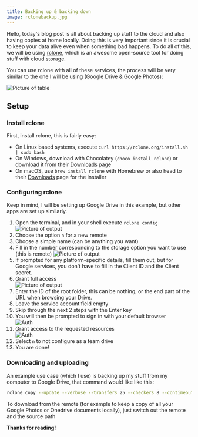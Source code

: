 ```yaml
---
title: Backing up & backing down
image: rclonebackup.jpg
---
```


Hello, today's blog post is all about backing up stuff to the cloud and also having copies at home locally. Doing this is very important since it is crucial to keep your data alive even when something bad happens. To do all of this, we will be using [rclone](https://rclone.org/), which is an awesome open-source tool for doing stuff with cloud storage.

You can use rclone with all of these services, the process will be very similar to the one I will be using (Google Drive & Google Photos):

![Picture of table](https://trnck.dev/0:/img/7e5d5c64-3155-4cbb-9782-2649969908c2.png)

## Setup
### Install rclone
First, install rclone, this is fairly easy:
* On Linux based systems, execute `curl https://rclone.org/install.sh | sudo bash`
* On Windows, download with Chocolatey (`choco install rclone`) or download it from their [Downloads](https://rclone.org/downloads/) page
* On macOS, use `brew install rclone` with Homebrew or also head to their [Downloads](https://rclone.org/downloads/) page for the installer

### Configuring rclone
Keep in mind, I will be setting up Google Drive in this example, but other apps are set up similarly.
1. Open the terminal, and in your shell execute `rclone config` <br>
![Picture of output](https://trnck.dev/0:/img/3ab6781d-566a-4f5e-a618-6958d0cb06c7.png)
2. Choose the option `n` for a new remote 
3. Choose a simple name (can be anything you want) <br>
4. Fill in the number corresponding to the storage option you want to use (this is remote)
![Picture of output](https://trnck.dev/0:/img/26104b81-0495-42e4-a1d7-741440994d8d.png)
5. If prompted for any platform-specific details, fill them out, but for Google services, you don't have to fill in the Client ID and the Client secret.
6. Grant full access <br>
![Picture of output](https://trnck.dev/0:/img/f171e556-b416-4f75-8cb2-02c473f2b432.png)
7. Enter the ID of the root folder, this can be nothing, or the end part of the URL when browsing your Drive.
8. Leave the service account field empty
9. Skip through the next 2 steps with the Enter key
10. You will then be prompted to sign in with your default browser <br>
![Auth](https://trnck.dev/0:/img/a13047c6-6829-4754-8301-7b7b8c04c3a0.png)
11. Grant access to the requested resources <br>
![Auth](https://trnck.dev/0:/img/542ff7b7-10b6-4ed6-aef1-ecdbbd56c7df.png)
12. Select `n` to not configure as a team drive
13.  You are done!

### Downloading and uploading
An example use case (which I use) is backing up my stuff from my computer to Google Drive, that command would like like this:
```sh
rclone copy --update --verbose --transfers 25 --checkers 8 --contimeout 60s --timeout 300s --retries 3 --low-level-retries 10 --progress "/mnt/c/directory" remote:
```

To download from the remote (for example to keep a copy of all your Google Photos or Onedrive documents locally), just switch out the remote and the source path

**Thanks for reading!**
